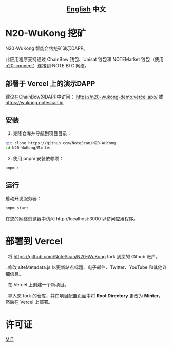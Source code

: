<div align="center">
<h2><a href="README.md">English</a>  中文</h2>
</div>

# N20-WuKong 挖矿

N20-WuKong 智能合约挖矿演示DAPP。


此应用程序支持通过 ChainBow 钱包、Unisat 钱包和 NOTEMarket 钱包（使用 <a href='https://github.com/NoteScan/n20-connect'>n20-connect</a>）连接到 NOTE BTC 网络。

## 部署于 Vercel 上的演示DAPP

建议在ChainBow的DAPP中访问：
https://n20-wukong-demo.vercel.app/
或
https://wukong.notescan.io


## 安装

1. 克隆仓库并导航到项目目录：

```bash
git clone https://github.com/NoteScan/N20-WuKong
cd N20-WuKong/Minter
```

2. 使用 pnpm 安装依赖项：

```bash
pnpm i
```

## 运行

启动开发服务器：

```bash
pnpm start
```

在您的网络浏览器中访问 http://localhost:3000 以访问应用程序。

# 部署到 Vercel
. 将 https://github.com/NoteScan/N20-WuKong fork 到您的 Github 账户。

. 修改 siteMetadata.js 以更新站点标题、电子邮件、Twitter、YouTube 和其他详细信息。

. 在 Vercel 上创建一个新项目。

. 导入您 fork 的仓库，并在项目配置页面中将 **Root Directory** 更改为 **Minter**，然后在 Vercel 上部署。


# 许可证

[MIT](./LICENSE)
